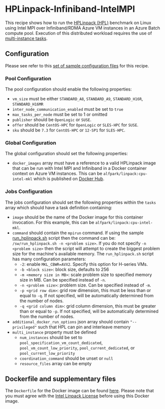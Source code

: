 # HPLinpack-Infiniband-IntelMPI
This recipe shows how to run the
[HPLinpack (HPL)](http://www.netlib.org/benchmark/hpl/) benchmark
on Linux using Intel MPI over Infiniband/RDMA Azure VM instances in an Azure
Batch compute pool. Execution of this distributed workload requires the use of
[multi-instance tasks](../docs/80-batch-shipyard-multi-instance-tasks.md).

## Configuration
Please see refer to this [set of sample configuration files](./config) for
this recipe.

### Pool Configuration
The pool configuration should enable the following properties:
* `vm_size` must be either `STANDARD_A8`, `STANDARD_A9`, `STANDARD_H16R`,
`STANDARD_H16MR`
* `inter_node_communication_enabled` must be set to `true`
* `max_tasks_per_node` must be set to 1 or omitted
* `publisher` should be `OpenLogic` or `SUSE`.
* `offer` should be `CentOS-HPC` for `OpenLogic` or `SLES-HPC` for `SUSE`.
* `sku` should be `7.3` for `CentOS-HPC` or `12-SP1` for `SLES-HPC`.

### Global Configuration
The global configuration should set the following properties:
* `docker_images` array must have a reference to a valid HPLinpack image
that can be run with Intel MPI and Infiniband in a Docker container context
on Azure VM instances. This can be `alfpark/linpack:cpu-intel-mkl` which is
published on [Docker Hub](https://hub.docker.com/r/alfpark/linpack).

### Jobs Configuration
The jobs configuration should set the following properties within the `tasks`
array which should have a task definition containing:
* `image` should be the name of the Docker image for this container invocation.
For this example, this can be `alfpark/linpack:cpu-intel-mkl`.
* `command` should contain the `mpirun` command. If using the sample
[run\_hplinpack.sh](docker/run_hplinpack.sh) script then the command can be:
`/sw/run_hplinpack.sh -n <problem size>`. If you do not specify
`-n <problem size>` then the script will attempt to create the biggest problem
size for the machine's available memory. The `run_hplinpack.sh` script has
many configuration parameters:
  * `-2`: enable `MKL_CBWR=AVX2`. Specify this option for H-series VMs.
  * `-b <block size>`: block size, defaults to 256
  * `-m <memory size in MB>`: scale problem size to specified memory size in
    MB. Can be specified instead of `-n`.
  * `-n <problem size>`: problem size. Can be specified instead of `-m`.
  * `-p <grid row dim>`: grid row dimension, this must be less than or equal
    to `-q`. If not specified, will be automatically determined from the
    number of nodes.
  * `-q <grid column dim>`: grid column dimension, this must be greater than
    or equal to `-p`. If not specified, will be automatically determined from
    the number of nodes.
* `additional_docker_run_options` json array should contain `"--privileged"`
such that HPL can pin and interleave memory
* `multi_instance` property must be defined
  * `num_instances` should be set to `pool_specification_vm_count_dedicated`,
    `pool_vm_count_low_priority`, `pool_current_dedicated`, or
    `pool_current_low_priority`
  * `coordination_command` should be unset or `null`
  * `resource_files` array can be empty

## Dockerfile and supplementary files
The `Dockerfile` for the Docker image can be found [here](./docker). Please
note that you must agree with the
[Intel Linpack License](https://software.intel.com/en-us/articles/intel-linpack-benchmark-download-license-agreement)
before using this Docker image.
